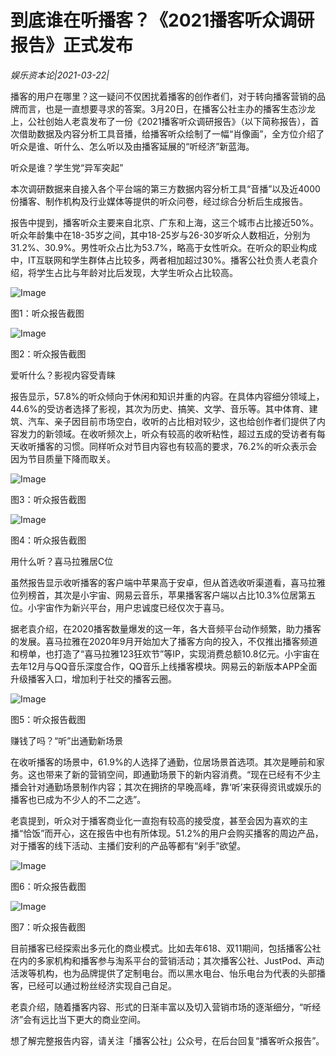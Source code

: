 # 到底谁在听播客？《2021播客听众调研报告》正式发布

*娱乐资本论|2021-03-22|*

播客的用户在哪里？这一疑问不仅困扰着播客的创作者们，对于转向播客营销的品牌而言，也是一直想要寻求的答案。3月20日，在播客公社主办的播客生态沙龙上，公社创始人老袁发布了一份《2021播客听众调研报告》（以下简称报告），首次借助数据及内容分析工具音播，给播客听众绘制了一幅“肖像画”，全方位介绍了听众是谁、听什么、怎么听以及由播客延展的“听经济”新蓝海。

听众是谁？学生党“异军突起”

本次调研数据来自接入各个平台端的第三方数据内容分析工具“音播”以及近4000份播客、制作机构及行业媒体等提供的听众问卷，经过综合分析后生成报告。

报告中提到，播客听众主要来自北京、广东和上海，这三个城市占比接近50%。听众年龄集中在18-35岁之间，其中18-25岁与26-30岁听众人数相近，分别为31.2%、30.9%。男性听众占比为53.7%，略高于女性听众。在听众的职业构成中，IT互联网和学生群体占比较多，两者相加超过30%。播客公社负责人老袁介绍，将学生占比与年龄对比后发现，大学生听众占比较高。

![Image](http://static.ylzbl.com/uploads/ueditor/php/upload/image/20210322/1616405512829632.png)

图1：听众报告截图

![Image](http://static.ylzbl.com/uploads/ueditor/php/upload/image/20210322/1616405559651576.png)

图2：听众报告截图

爱听什么？影视内容受青睐

报告显示，57.8%的听众倾向于休闲和知识并重的内容。在具体内容细分领域上，44.6%的受访者选择了影视，其次为历史、搞笑、文学、音乐等。其中体育、建筑、汽车、亲子因目前市场空白，收听的占比相对较少，这也给创作者们提供了内容发力的新领域。在收听频次上，听众有较高的收听粘性，超过五成的受访者有每天收听播客的习惯。同样听众对节目内容也有较高的要求，76.2%的听众表示会因为节目质量下降而取关。

![Image](http://static.ylzbl.com/uploads/ueditor/php/upload/image/20210322/1616405590778144.png)

图3：听众报告截图

![Image](http://static.ylzbl.com/uploads/ueditor/php/upload/image/20210322/1616405611110405.png)

图4：听众报告截图

用什么听？喜马拉雅居C位

虽然报告显示收听播客的客户端中苹果高于安卓，但从首选收听渠道看，喜马拉雅位列榜首，其次是小宇宙、网易云音乐，苹果播客客户端以占比10.3%位居第五位。小宇宙作为新兴平台，用户忠诚度已经仅次于喜马。

据老袁介绍，在2020播客数量爆发的这一年，各大音频平台动作频繁，助力播客的发展。喜马拉雅在2020年9月开始加大了播客方向的投入，不仅推出播客频道和榜单，也打造了“喜马拉雅123狂欢节”等IP，实现消费总额10.8亿元。小宇宙在去年12月与QQ音乐深度合作，QQ音乐上线播客模块。网易云的新版本APP全面升级播客入口，增加利于社交的播客云圈。

![Image](http://static.ylzbl.com/uploads/ueditor/php/upload/image/20210322/1616405673436328.png)

图5：听众报告截图

赚钱了吗？“听”出通勤新场景

在收听播客的场景中，61.9%的人选择了通勤，位居场景首选项。其次是睡前和家务。这也带来了新的营销空间，即通勤场景下的新内容消费。“现在已经有不少主播会针对通勤场景制作内容；其次在拥挤的早晚高峰，靠‘听’来获得资讯或娱乐的播客也已成为不少人的不二之选”。

老袁提到，听众对于播客商业化一直抱有较高的接受度，甚至会因为喜欢的主播“恰饭”而开心，这在报告中也有所体现。51.2%的用户会购买播客的周边产品，对于播客的线下活动、主播们安利的产品等都有“剁手”欲望。

![Image](http://static.ylzbl.com/uploads/ueditor/php/upload/image/20210322/1616405705662016.png)

图6：听众报告截图

![Image](http://static.ylzbl.com/uploads/ueditor/php/upload/image/20210322/1616405727931205.png)

图7：听众报告截图

目前播客已经探索出多元化的商业模式。比如去年618、双11期间，包括播客公社在内的多家机构和播客参与淘系平台的营销活动；其次播客公社、JustPod、声动活泼等机构，也为品牌提供了定制电台。而以黑水电台、怡乐电台为代表的头部播客，已经可以通过粉丝经济实现自己自足。

老袁介绍，随着播客内容、形式的日渐丰富以及切入营销市场的逐渐细分，“听经济”会有远比当下更大的商业空间。

想了解完整报告内容，请关注「播客公社」公众号，在后台回复“播客听众报告”。


